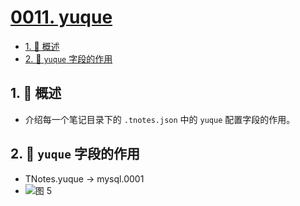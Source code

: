# [0011. yuque](https://github.com/Tdahuyou/TNotes.introduction/tree/main/notes/0011.%20yuque)

<!-- region:toc -->

- [1. 📝 概述](#1--概述)
- [2. 📒 `yuque` 字段的作用](#2--yuque-字段的作用)

<!-- endregion:toc -->

## 1. 📝 概述

- 介绍每一个笔记目录下的 `.tnotes.json` 中的 `yuque` 配置字段的作用。

## 2. 📒 `yuque` 字段的作用

- TNotes.yuque -> mysql.0001
- ![图 5](https://cdn.jsdelivr.net/gh/Tdahuyou/imgs@main/2025-05-10-22-48-40.png)
